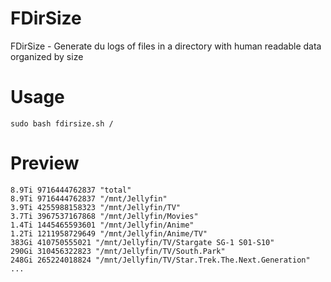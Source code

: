 # FDirSize
FDirSize - Generate du logs of files in a directory with human readable data organized by size

# Usage
`sudo bash fdirsize.sh /`

# Preview
```
8.9Ti 9716444762837 "total"
8.9Ti 9716444762837 "/mnt/Jellyfin"
3.9Ti 4255988158323 "/mnt/Jellyfin/TV"
3.7Ti 3967537167868 "/mnt/Jellyfin/Movies"
1.4Ti 1445465593601 "/mnt/Jellyfin/Anime"
1.2Ti 1211958729649 "/mnt/Jellyfin/Anime/TV"
383Gi 410750555021 "/mnt/Jellyfin/TV/Stargate SG-1 S01-S10"
290Gi 310456322823 "/mnt/Jellyfin/TV/South.Park"
248Gi 265224018824 "/mnt/Jellyfin/TV/Star.Trek.The.Next.Generation"
...
```
